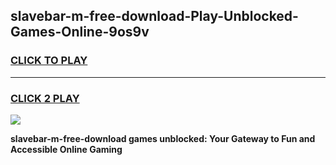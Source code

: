 
## slavebar-m-free-download-Play-Unblocked-Games-Online-9os9v
<h3>
<a href="https://premium76.site?title=slavebar-m-free-download&ref=25A">CLICK TO PLAY</a></h3>
<hr>

<h3>
<a href="https://premium76.site?title=slavebar-m-free-download&ref=25A">CLICK 2 PLAY</a>
  
</h3>

<a href="https://premium76.site?title=slavebar-m-free-download&ref=25A"><img src="https://clearcache.store/games.png"></a>


**slavebar-m-free-download games unblocked: Your Gateway to Fun and Accessible Online Gaming**
